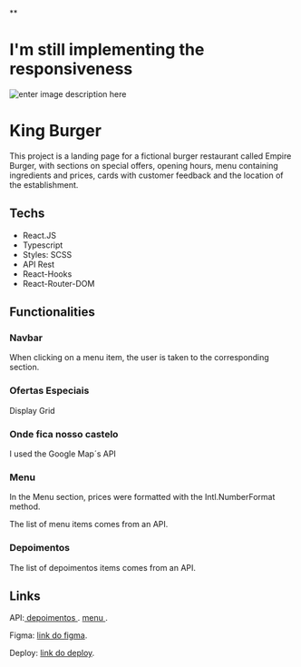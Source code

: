 
**

#  I'm still implementing the responsiveness

![enter image description here](https://uploads-ssl.webflow.com/64459907e83daf0cc446fdf5/655e4a93f2962c0f371d7bca_Imagem%20do%20WhatsApp%20de%202023-11-22%20%C3%A0(s)%2015.36.54_169e5875.jpg)



# King Burger

This project is a landing page for a fictional burger restaurant called Empire Burger, with sections on special offers, opening hours, menu containing ingredients and prices, cards with customer feedback and the location of the establishment.

## Techs

- React.JS
- Typescript
- Styles: SCSS
- API Rest
- React-Hooks
- React-Router-DOM 


## Functionalities

### Navbar
When clicking on a menu item, the user is taken to the corresponding section.

### Ofertas Especiais
Display Grid

### Onde fica nosso castelo
I used the Google Map´s API

### Menu
In the Menu section, prices were formatted with the Intl.NumberFormat method.

The list of menu items comes from an API.

### Depoimentos
The list of depoimentos items comes from an API.



## Links

API:[ depoimentos ](https://api.brchallenges.com/api/empire-burger/testimonials) .
[ menu ](https://api.brchallenges.com/api/empire-burger/menu).

Figma: [link do figma](https://www.figma.com/file/ag4Az50adOF53pBrwI0wFg/Empire-Burger?node-id=0%3A1).

Deploy: [link do deploy](https://king-burger-react.vercel.app/).

